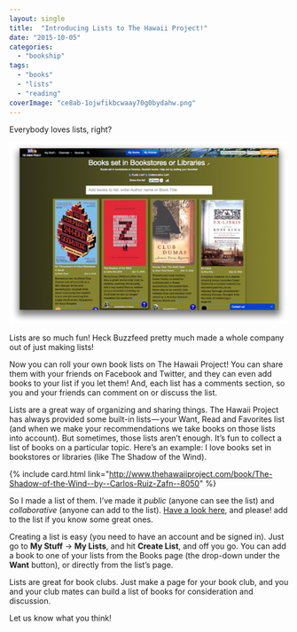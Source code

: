 ```yaml
---
layout: single
title:  "Introducing Lists to The Hawaii Project!"
date: "2015-10-05"
categories: 
  - "bookship"
tags: 
  - "books"
  - "lists"
  - "reading"
coverImage: "ce8ab-1ojwfikbcwaay70g0bydahw.png"
---
```


Everybody loves lists, right?

![](/assets/images/ce8ab-1ojwfikbcwaay70g0bydahw.png)

Lists are so much fun! Heck Buzzfeed pretty much made a whole company out of just making lists!

Now you can roll your own book lists on The Hawaii Project! You can share them with your friends on Facebook and Twitter, and they can even add books to your list if you let them! And, each list has a comments section, so you and your friends can comment on or discuss the list.

Lists are a great way of organizing and sharing things. The Hawaii Project has always provided some built-in lists — your Want, Read and Favorites list (and when we make your recommendations we take books on those lists into account). But sometimes, those lists aren’t enough. It’s fun to collect a list of books on a particular topic. Here’s an example: I love books set in bookstores or libraries (like The Shadow of the Wind).

{% include card.html link="http://www.thehawaiiproject.com/book/The-Shadow-of-the-Wind--by--Carlos-Ruiz-Zafn--8050" %}

So I made a list of them. I’ve made it _public_ (anyone can see the list) and _collaborative_ (anyone can add to the list). [Have a look here](http://www.thehawaiiproject.com/list/Books-set-in-Bookstores-or-Libraries--8btRQkOefZ), and please! add to the list if you know some great ones.

Creating a list is easy (you need to have an account and be signed in). Just go to **My Stuff** \-> **My Lists**, and hit **Create List**, and off you go. You can add a book to one of your lists from the Books page (the drop-down under the **Want** button), or directly from the list’s page.

Lists are great for book clubs. Just make a page for your book club, and you and your club mates can build a list of books for consideration and discussion.

Let us know what you think!
